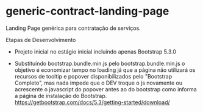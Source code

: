 # generic-contract-landing-page
Landing Page genérica para contratação de serviços.

Etapas de Desenvolvimento
- Projeto inicial no estágio inicial incluindo apenas Bootstrap 5.3.0

- Substituindo bootstrap.bundle.min.js pelo bootstrap.bundle.min.js
o objetivo é economizar tempo no loading já que a página não utilizará os recursos de tooltip e popover disponibilizados pelo "Bootstrap Completo", mas nada impede que o DEV troque o js novamente ou acrescente o javascript do popover antes ao do bootstrap como informa a página de instalação do Bootstrap.
https://getbootstrap.com/docs/5.3/getting-started/download/

